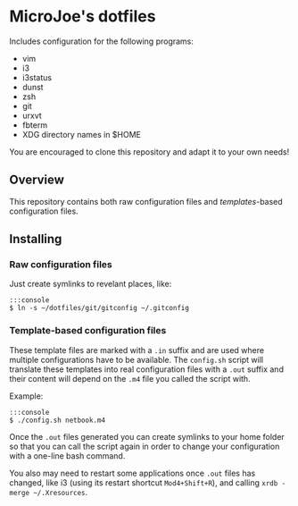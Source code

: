 # MicroJoe's dotfiles

Includes configuration for the following programs:

 * vim
 * i3
 * i3status
 * dunst
 * zsh
 * git
 * urxvt
 * fbterm
 * XDG directory names in $HOME

You are encouraged to clone this repository and adapt it to your own needs!

## Overview

This repository contains both raw configuration files and *templates*-based
configuration files.

## Installing

### Raw configuration files

Just create symlinks to revelant places, like:

    :::console
    $ ln -s ~/dotfiles/git/gitconfig ~/.gitconfig

### Template-based configuration files

These template files are marked with a `.in` suffix and are used where multiple
configurations have to be available. The `config.sh` script will translate
these templates into real configuration files with a `.out` suffix and their
content will depend on the `.m4` file you called the script with.

Example:

    :::console
    $ ./config.sh netbook.m4

Once the `.out` files generated you can create symlinks to your home folder so
that you can call the script again in order to change your configuration with a
one-line bash command.

You also may need to restart some applications once `.out` files has changed,
like i3 (using its restart shortcut `Mod4+Shift+R`), and calling
`xrdb -merge ~/.Xresources`.

